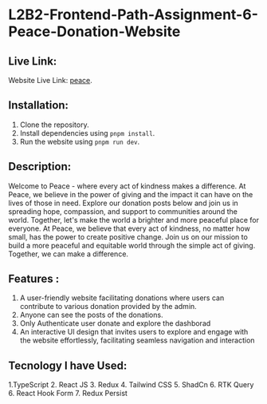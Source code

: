 # L2B2-Frontend-Path-Assignment-6-Peace-Donation-Website

## Live Link:

Website Live Link: [peace](https://peace-donation.netlify.app/).

## Installation:

1. Clone the repository.
2. Install dependencies using `pnpm install`.
3. Run the website using `pnpm run dev`.

## Description:

Welcome to Peace - where every act of kindness makes a difference. At Peace, we believe in the power of giving and the impact it can have on the lives of those in need. Explore our donation posts below and join us in spreading hope, compassion, and support to communities around the world. Together, let's make the world a brighter and more peaceful place for everyone. At Peace, we believe that every act of kindness, no matter how small, has the power to create positive change. Join us on our mission to build a more peaceful and equitable world through the simple act of giving. Together, we can make a difference.

## Features :

1. A user-friendly website facilitating donations where users can contribute to various donation provided by the admin.
2. Anyone can see the posts of the donations.
3. Only Authenticate user donate and explore the dashborad
4. An interactive UI design that invites users to explore and engage with the website effortlessly, facilitating seamless navigation and interaction

## Tecnology I have Used:

1.TypeScript 2. React JS 3. Redux 4. Tailwind CSS 5. ShadCn 6. RTK Query 6. React Hook Form 7. Redux Persist
